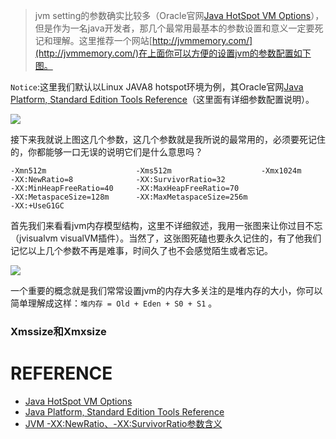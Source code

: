 > jvm setting的参数确实比较多（Oracle官网[Java HotSpot VM Options](https://www.oracle.com/technetwork/articles/java/vmoptions-jsp-140102.html)），但是作为一名java开发者，那几个最常用最基本的参数设置和意义一定要死记和理解。这里推荐一个网站[http://jvmmemory.com/](http://jvmmemory.com/)在上面你可以方便的设置jvm的参数配置如下图。

`Notice`:这里我们默认以Linux JAVA8 hotspot环境为例，其Oracle官网[Java Platform, Standard Edition Tools Reference](https://docs.oracle.com/javase/8/docs/technotes/tools/unix/java.html)（这里面有详细参数配置说明）。

![](https://raw.githubusercontent.com/moxingwang/resource/master/image/jvm/jvm-setting-demo-01.png)

接下来我就说上图这几个参数，这几个参数就是我所说的最常用的，必须要死记住的，你都能够一口无误的说明它们是什么意思吗？

```
-Xmn512m                    -Xms512m                    -Xmx1024m 
-XX:NewRatio=8              -XX:SurvivorRatio=32
-XX:MinHeapFreeRatio=40     -XX:MaxHeapFreeRatio=70  
-XX:MetaspaceSize=128m      -XX:MaxMetaspaceSize=256m 
-XX:+UseG1GC
```

首先我们来看看jvm内存模型结构，这里不详细叙述，我用一张图来让你过目不忘（jvisualvm visualVM插件）。当然了，这张图死磕也要永久记住的，有了他我们记忆以上几个参数不再是难事，时间久了也不会感觉陌生或者忘记。

![](https://raw.githubusercontent.com/moxingwang/resource/master/image/jvm/java-8-hostspot-visualvm-0.png)

一个重要的概念就是我们常常设置jvm的内存大多关注的是堆内存的大小，你可以简单理解成这样：`堆内存 = Old + Eden + S0 + S1` 。

### Xmssize和Xmxsize


# REFERENCE
* [Java HotSpot VM Options](https://www.oracle.com/technetwork/articles/java/vmoptions-jsp-140102.html)
* [Java Platform, Standard Edition Tools Reference](https://docs.oracle.com/javase/8/docs/technotes/tools/unix/java.html)
* [JVM -XX:NewRatio、-XX:SurvivorRatio参数含义](https://blog.csdn.net/mn960mn/article/details/46641111)

